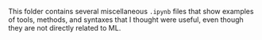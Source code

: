 This folder contains several miscellaneous `.ipynb` files that show examples of tools, methods, and syntaxes that I thought were useful, even though they are not directly related to ML.
